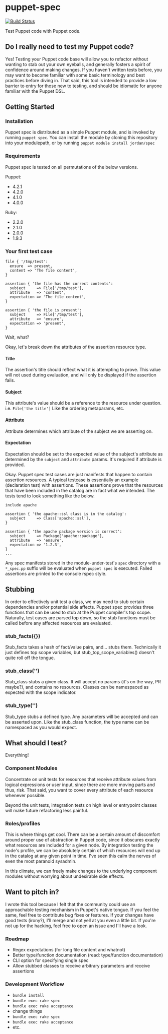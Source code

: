 # puppet-spec
[![Build Status](https://travis-ci.org/jolshevski/puppet-spec.svg?branch=master)](https://travis-ci.org/jolshevski/puppet-spec)

Test Puppet code with Puppet code.

## Do I really need to test my Puppet code?
Yes! Testing your Puppet code base will allow you to refactor without wanting to stab out your own eyeballs, and generally fosters a spirit of confidence around making changes. If you haven't written tests before, you may want to become familiar with some basic terminology and best practices before diving in. That said, this tool is intended to provide a low barrier to entry for those new to testing, and should be idiomatic for anyone familiar with the Puppet DSL.

## Getting Started
### Installation
Puppet spec is distributed as a simple Puppet module, and is invoked by running `puppet spec`. You can install the module by cloning this repository into your modulepath, or by running `puppet module install jordan/spec`

### Requirements
Puppet spec is tested on all permutations of the below versions.

Puppet:
  * 4.2.1
  * 4.2.0
  * 4.1.0
  * 4.0.0

Ruby:
  * 2.2.0
  * 2.1.0
  * 2.0.0
  * 1.9.3

### Your first test case
```puppet
file { '/tmp/test':
  ensure  => present,
  content => 'The file content',
}

assertion { 'the file has the correct contents':
  subject     => File['/tmp/test'],
  attribute   => 'content',
  expectation => 'The file content',
}

assertion { 'the file is present':
  subject     => File['/tmp/test'],
  attribute   => 'ensure',
  expectation => 'present',
}
```

Wait, what?

Okay, let's break down the attributes of the assertion resource type.

#### Title
The assertion's title should reflect what it is attempting to prove. This value will not used during evaluation, and will only be displayed if the assertion fails.

#### Subject
This attribute's value should be a reference to the resource under question. i.e. `File['the title']` Like the ordering metaparams, etc.

#### Attribute
Attribute determines which attribute of the subject we are asserting on.

#### Expectation
Expectation should be set to the expected value of the subject's attribute as determined by the `subject` and `attribute` params. It's required if attribute is provided.


Okay. Puppet spec test cases are just manifests that happen to contain assertion resources. A typical testcase is essentially an example (declaration test) with assertions. These assertions prove that the resources that have been included in the catalog are in fact what we intended. The tests tend to look something like the below.
```puppet
include apache

assertion { 'the apache::ssl class is in the catalog':
  subject     => Class['apache::ssl'],
}

assertion { 'the apache package version is correct':
  subject     => Package['apache::package'],
  attribute   => 'ensure',
  expectation => '1.2.3',
}
...
```

Any spec manifests stored in the module-under-test's `spec` directory with a `*_spec.pp` suffix will be evaluated when `puppet spec` is executed. Failed assertions are printed to the console rspec style.


## Stubbing
In order to effectively unit test a class, we may need to stub certain dependencies and/or potential side affects. Puppet spec provides three functions that can be used to stub at the Puppet compiler's top scope. Naturally, test cases are parsed top down, so the stub functions must be called before any affected resources are evaluated.

### stub_facts({})
Stub_facts takes a hash of fact/value pairs, and... stubs them. Technically it just defines top scope variables, but stub_top_scope_variables() doesn't quite roll off the tongue.

### stub_class('')
Stub_class stubs a given class. It will accept no params (it's on the way, PR maybe?), and contains no resources. Classes can be namespaced as expected with the scope indicator.

### stub_type('')
Stub_type stubs a defined type. Any parameters will be accepted and can be asserted upon. Like the stub_class function, the type name can be namespaced as you would expect.


## What should I test?
Everything!

### Component Modules
Concentrate on unit tests for resources that receive attribute values from logical expressions or user input, since there are more moving parts and thus, risk. That said, you want to cover every attribute of each resource whenever possible.

Beyond the unit tests, integration tests on high level or entrypoint classes will make future refactoring less painful.

### Roles/profiles
This is where things get cool. There can be a certain amount of discomfort around proper use of abstraction in Puppet code, since it obscures exactly what resources are included for a given node. By integration testing the node's profile, we can be absolutely certain of which resources will end up in the catalog at any given point in time. I've seen this calm the nerves of even the most paranoid sysadmin.

In this climate, we can freely make changes to the underlying component modules without worrying about undesirable side effects.

## Want to pitch in?
I wrote this tool because I felt that the community could use an approachable testing mechanism in Puppet's native tongue. If you feel the same, feel free to contribute bug fixes or features. If your changes have good tests (irony?), I'll merge and not yell at you even a little bit. If you're not up for the hacking, feel free to open an issue and I'll have a look.

### Roadmap
  * Regex expectations (for long file content and whatnot)
  * Better type/function documentation (read: type/function documentation)
  * CLI option for specifying single spec
  * Allow stubbed classes to receive arbitrary parameters and receive assertions

### Development Workflow
  * `bundle install`
  * `bundle exec rake spec`
  * `bundle exec rake acceptance`
  * change things
  * `bundle exec rake spec`
  * `bundle exec rake acceptance`
  * etc.
